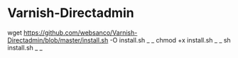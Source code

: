 # Varnish-Directadmin

wget https://github.com/websanco/Varnish-Directadmin/blob/master/install.sh -O install.sh _ _
chmod +x install.sh _ _
sh install.sh _ _
